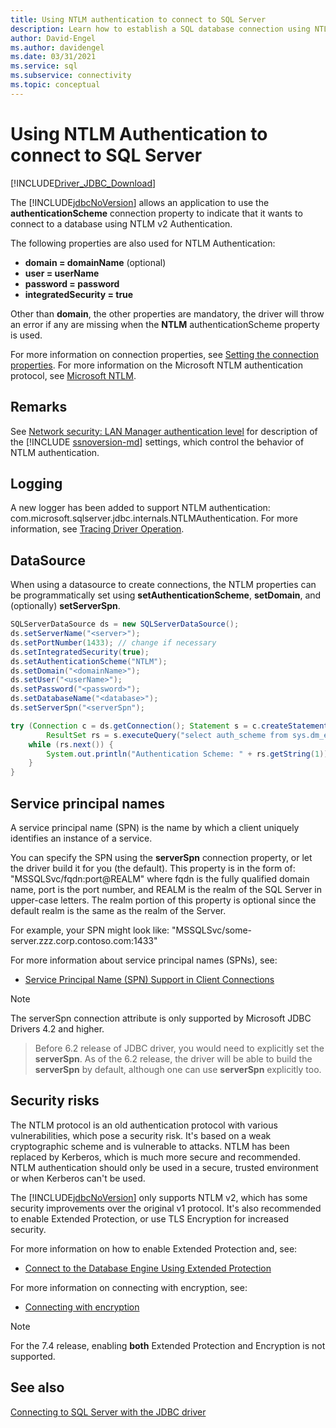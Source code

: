```yaml
---
title: Using NTLM authentication to connect to SQL Server
description: Learn how to establish a SQL database connection using NTLM authentication with the JDBC driver.
author: David-Engel
ms.author: davidengel
ms.date: 03/31/2021
ms.service: sql
ms.subservice: connectivity
ms.topic: conceptual
---
```


# Using NTLM Authentication to connect to SQL Server

[!INCLUDE[Driver_JDBC_Download](../../includes/driver_jdbc_download.md)]

The [!INCLUDE[jdbcNoVersion](../../includes/jdbcnoversion_md.md)] allows an application to use the **authenticationScheme** connection property to indicate that it wants to connect to a database using NTLM v2 Authentication.

The following properties are also used for NTLM Authentication:

- **domain = domainName** (optional)
- **user = userName**
- **password = password**
- **integratedSecurity = true**

Other than **domain**, the other properties are mandatory, the driver will throw an error if any are missing when the **NTLM** authenticationScheme property is used.

For more information on connection properties, see [Setting the connection properties](setting-the-connection-properties.md). For more information on the Microsoft NTLM authentication protocol, see [Microsoft NTLM](/windows/desktop/SecAuthN/microsoft-ntlm).

## Remarks

See [Network security: LAN Manager authentication level](/windows/security/threat-protection/security-policy-settings/network-security-lan-manager-authentication-level) for description of the [!INCLUDE [ssnoversion-md](../../includes/ssnoversion-md.md)] settings, which control the behavior of NTLM authentication.

## Logging

A new logger has been added to support NTLM authentication: com.microsoft.sqlserver.jdbc.internals.NTLMAuthentication. For more information, see [Tracing Driver Operation](tracing-driver-operation.md).

## DataSource

When using a datasource to create connections, the NTLM properties can be programmatically set using **setAuthenticationScheme**, **setDomain**, and (optionally) **setServerSpn**.

```java
SQLServerDataSource ds = new SQLServerDataSource();
ds.setServerName("<server>");
ds.setPortNumber(1433); // change if necessary
ds.setIntegratedSecurity(true);
ds.setAuthenticationScheme("NTLM");
ds.setDomain("<domainName>");
ds.setUser("<userName>");
ds.setPassword("<password>");
ds.setDatabaseName("<database>");
ds.setServerSpn("<serverSpn");

try (Connection c = ds.getConnection(); Statement s = c.createStatement();
        ResultSet rs = s.executeQuery("select auth_scheme from sys.dm_exec_connections where session_id=@@spid")) {
    while (rs.next()) {
        System.out.println("Authentication Scheme: " + rs.getString(1));
    }
}
```

## Service principal names

A service principal name (SPN) is the name by which a client uniquely identifies an instance of a service.

You can specify the SPN using the **serverSpn** connection property, or let the driver build it for you (the default). This property is in the form of: "MSSQLSvc/fqdn:port\@REALM" where fqdn is the fully qualified domain name, port is the port number, and REALM is the realm of the SQL Server in upper-case letters. The realm portion of this property is optional since the default realm is the same as the realm of the Server.

For example, your SPN might look like: "MSSQLSvc/some-server.zzz.corp.contoso.com:1433"

For more information about service principal names (SPNs), see:

- [Service Principal Name (SPN) Support in Client Connections](../../relational-databases/native-client/features/service-principal-name-spn-support-in-client-connections.md)

> [!NOTE]
> The serverSpn connection attribute is only supported by Microsoft JDBC Drivers 4.2 and higher.

> Before 6.2 release of JDBC driver, you would need to explicitly set the **serverSpn**. As of the 6.2 release, the driver will be able to build the **serverSpn** by default, although one can use **serverSpn** explicitly too.

## Security risks

The NTLM protocol is an old authentication protocol with various vulnerabilities, which pose a security risk. It's based on a weak cryptographic scheme and is vulnerable to attacks. NTLM has been replaced by Kerberos, which is much more secure and recommended. NTLM authentication should only be used in a secure, trusted environment or when Kerberos can't be used.

The [!INCLUDE[jdbcNoVersion](../../includes/jdbcnoversion_md.md)] only supports NTLM v2, which has some security improvements over the original v1 protocol. It's also recommended to enable Extended Protection, or use TLS Encryption for increased security.

For more information on how to enable Extended Protection and, see:

- [Connect to the Database Engine Using Extended Protection](../../database-engine/configure-windows/connect-to-the-database-engine-using-extended-protection.md)

For more information on connecting with encryption, see:

- [Connecting with encryption](connecting-with-ssl-encryption.md)

> [!NOTE]
> For the 7.4 release, enabling **both** Extended Protection and Encryption is not supported.

## See also

[Connecting to SQL Server with the JDBC driver](connecting-to-sql-server-with-the-jdbc-driver.md)
